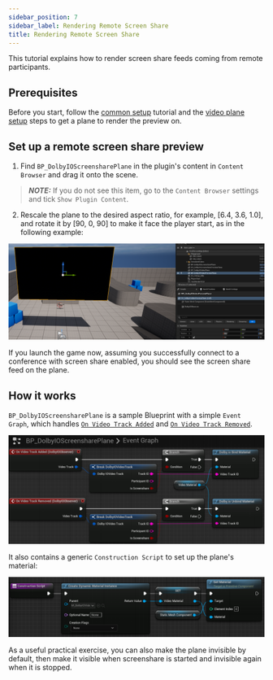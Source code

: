 ```yaml
---
sidebar_position: 7
sidebar_label: Rendering Remote Screen Share
title: Rendering Remote Screen Share
---
```


This tutorial explains how to render screen share feeds coming from remote participants.

## Prerequisites

Before you start, follow the [common setup](common-setup) tutorial and the [video plane setup](video-plane-setup) steps to get a plane to render the preview on.

## Set up a remote screen share preview

1. Find `BP_DolbyIOScreensharePlane` in the plugin's content in `Content Browser` and drag it onto the scene.

> **_NOTE:_** If you do not see this item, go to the `Content Browser` settings and tick `Show Plugin Content`.

2. Rescale the plane to the desired aspect ratio, for example, [6.4, 3.6, 1.0], and rotate it by [90, 0, 90] to make it face the player start, as in the following example:

![](../../static/img/video-plane-result.png)

If you launch the game now, assuming you successfully connect to a conference with screen share enabled, you should see the screen share feed on the plane.

## How it works

`BP_DolbyIOScreensharePlane` is a sample Blueprint with a simple `Event Graph`, which handles [`On Video Track Added`](../blueprints/Events/on-video-track-added) and [`On Video Track Removed`](../blueprints/Events/on-video-track-removed).

![](../../static/img/remote-screenshare-eg.png)

It also contains a generic `Construction Script` to set up the plane's material:

![](../../static/img/video-plane-cs.png)

As a useful practical exercise, you can also make the plane invisible by default, then make it visible when screenshare is started and invisible again when it is stopped.
